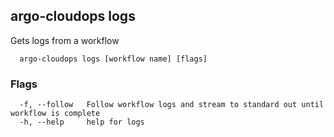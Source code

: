 ## argo-cloudops logs

Gets logs from a workflow

```
  argo-cloudops logs [workflow name] [flags]
```

### Flags

```
  -f, --follow   Follow workflow logs and stream to standard out until workflow is complete
  -h, --help     help for logs
```